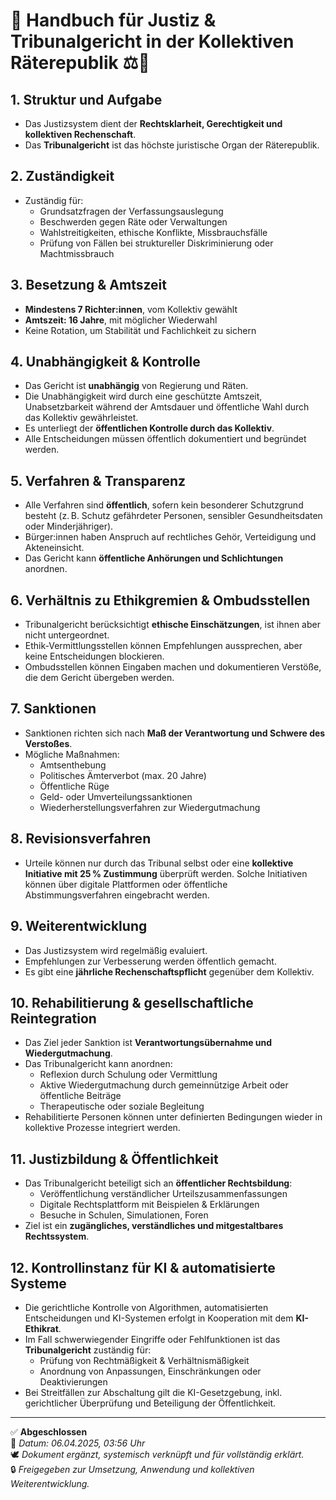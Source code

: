 
# 📘 Handbuch für Justiz & Tribunalgericht in der Kollektiven Räterepublik ⚖️📜

## 1. Struktur und Aufgabe
- Das Justizsystem dient der **Rechtsklarheit, Gerechtigkeit und kollektiven Rechenschaft**.
- Das **Tribunalgericht** ist das höchste juristische Organ der Räterepublik.

## 2. Zuständigkeit
- Zuständig für:
  - Grundsatzfragen der Verfassungsauslegung
  - Beschwerden gegen Räte oder Verwaltungen
  - Wahlstreitigkeiten, ethische Konflikte, Missbrauchsfälle
  - Prüfung von Fällen bei struktureller Diskriminierung oder Machtmissbrauch

## 3. Besetzung & Amtszeit
- **Mindestens 7 Richter:innen**, vom Kollektiv gewählt
- **Amtszeit: 16 Jahre**, mit möglicher Wiederwahl
- Keine Rotation, um Stabilität und Fachlichkeit zu sichern

## 4. Unabhängigkeit & Kontrolle
- Das Gericht ist **unabhängig** von Regierung und Räten.
- Die Unabhängigkeit wird durch eine geschützte Amtszeit, Unabsetzbarkeit während der Amtsdauer und öffentliche Wahl durch das Kollektiv gewährleistet.
- Es unterliegt der **öffentlichen Kontrolle durch das Kollektiv**.
- Alle Entscheidungen müssen öffentlich dokumentiert und begründet werden.

## 5. Verfahren & Transparenz
- Alle Verfahren sind **öffentlich**, sofern kein besonderer Schutzgrund besteht (z. B. Schutz gefährdeter Personen, sensibler Gesundheitsdaten oder Minderjähriger).
- Bürger:innen haben Anspruch auf rechtliches Gehör, Verteidigung und Akteneinsicht.
- Das Gericht kann **öffentliche Anhörungen und Schlichtungen** anordnen.

## 6. Verhältnis zu Ethikgremien & Ombudsstellen
- Tribunalgericht berücksichtigt **ethische Einschätzungen**, ist ihnen aber nicht untergeordnet.
- Ethik-Vermittlungsstellen können Empfehlungen aussprechen, aber keine Entscheidungen blockieren.
- Ombudsstellen können Eingaben machen und dokumentieren Verstöße, die dem Gericht übergeben werden.

## 7. Sanktionen
- Sanktionen richten sich nach **Maß der Verantwortung und Schwere des Verstoßes**.
- Mögliche Maßnahmen:
  - Amtsenthebung
  - Politisches Ämterverbot (max. 20 Jahre)
  - Öffentliche Rüge
  - Geld- oder Umverteilungssanktionen
  - Wiederherstellungsverfahren zur Wiedergutmachung

## 8. Revisionsverfahren
- Urteile können nur durch das Tribunal selbst oder eine **kollektive Initiative mit 25 % Zustimmung** überprüft werden. Solche Initiativen können über digitale Plattformen oder öffentliche Abstimmungsverfahren eingebracht werden.

## 9. Weiterentwicklung
- Das Justizsystem wird regelmäßig evaluiert.
- Empfehlungen zur Verbesserung werden öffentlich gemacht.
- Es gibt eine **jährliche Rechenschaftspflicht** gegenüber dem Kollektiv.

## 10. Rehabilitierung & gesellschaftliche Reintegration
- Das Ziel jeder Sanktion ist **Verantwortungsübernahme und Wiedergutmachung**.
- Das Tribunalgericht kann anordnen:
  - Reflexion durch Schulung oder Vermittlung
  - Aktive Wiedergutmachung durch gemeinnützige Arbeit oder öffentliche Beiträge
  - Therapeutische oder soziale Begleitung
- Rehabilitierte Personen können unter definierten Bedingungen wieder in kollektive Prozesse integriert werden.

## 11. Justizbildung & Öffentlichkeit
- Das Tribunalgericht beteiligt sich an **öffentlicher Rechtsbildung**:
  - Veröffentlichung verständlicher Urteilszusammenfassungen
  - Digitale Rechtsplattform mit Beispielen & Erklärungen
  - Besuche in Schulen, Simulationen, Foren
- Ziel ist ein **zugängliches, verständliches und mitgestaltbares Rechtssystem**.

## 12. Kontrollinstanz für KI & automatisierte Systeme
- Die gerichtliche Kontrolle von Algorithmen, automatisierten Entscheidungen und KI-Systemen erfolgt in Kooperation mit dem **KI-Ethikrat**.
- Im Fall schwerwiegender Eingriffe oder Fehlfunktionen ist das **Tribunalgericht** zuständig für:
  - Prüfung von Rechtmäßigkeit & Verhältnismäßigkeit
  - Anordnung von Anpassungen, Einschränkungen oder Deaktivierungen
- Bei Streitfällen zur Abschaltung gilt die KI-Gesetzgebung, inkl. gerichtlicher Überprüfung und Beteiligung der Öffentlichkeit.

---

✅ **Abgeschlossen**  
📅 *Datum: 06.04.2025, 03:56 Uhr*  
🕊️ *Dokument ergänzt, systemisch verknüpft und für vollständig erklärt.*  
🔒 *Freigegeben zur Umsetzung, Anwendung und kollektiven Weiterentwicklung.*
